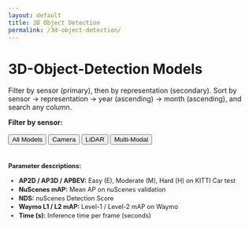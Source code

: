 ```yaml
---
layout: default
title: 3D Object Detection
permalink: /3d-object-detection/
---
```



# 3D-Object-Detection Models

<p>Filter by sensor (primary), then by representation (secondary). Sort by sensor → representation → year (ascending) → month (ascending), and search any column.</p>

<!-- Primary sensor filters -->
<strong>Filter by sensor:</strong>
<div id="sensor-filters" style="margin:1rem 0;">
  <button data-sensor="All">All Models</button>
  <button data-sensor="Camera">Camera</button>
  <button data-sensor="LiDAR">LiDAR</button>
  <button data-sensor="Multi-Modal">Multi-Modal</button>
</div>

<!-- Secondary representation filters (hidden until a sensor is selected) -->
<div id="rep-filters" style="margin-bottom:1rem;">
  <div class="rep-group" data-sensor="Camera" style="display:none;">
    <button data-rep="Monocular">Monocular</button>
    <button data-rep="Stereo">Stereo</button>
    <button data-rep="Multiview">Multiview</button>
  </div>
  <div class="rep-group" data-sensor="LiDAR" style="display:none;">
    <button data-rep="Projection">Projection</button>
    <button data-rep="Point">Point</button>
    <button data-rep="Voxel">Voxel</button>
    <button data-rep="Point-Voxel">Point-Voxel</button>
  </div>
  <div class="rep-group" data-sensor="Multi-Modal" style="display:none;">
    <button data-rep="Early-Fusion">Early-Fusion</button>
    <button data-rep="Mid-Fusion">Mid-Fusion</button>
    <button data-rep="Intermediate">Intermediate</button>
    <button data-rep="Late-Fusion">Late-Fusion</button>
  </div>
</div>

<table id="models-table" class="display" style="width:100%">
  <thead>
    <tr id="models-header-row"></tr>
  </thead>
</table>

<!-- Parameter descriptions -->
<div class="table-description" style="margin-top:1.5em; font-size:0.9em; line-height:1.4;">
  <strong>Parameter descriptions:</strong>
  <ul>
    <li><strong>AP2D / AP3D / APBEV:</strong> Easy (E), Moderate (M), Hard (H) on KITTI Car test</li>
    <li><strong>NuScenes mAP:</strong> Mean AP on nuScenes validation</li>
    <li><strong>NDS:</strong> nuScenes Detection Score</li>
    <li><strong>Waymo L1 / L2 mAP:</strong> Level-1 / Level-2 mAP on Waymo</li>
    <li><strong>Time (s):</strong> Inference time per frame (seconds)</li>
  </ul>
</div>

<section class="site-content">

</section>

<script>
$(document).ready(function(){
  const csvUrl = "{{ '/assets/data/models.csv' | relative_url }}";

  fetch(csvUrl)
    .then(r => r.text())
    .then(text => {
      const lines = text.split(/\r?\n/);
      if (lines.length < 3) throw "Too few lines in CSV";

      // Combine first two rows of header
      const row1 = lines[0].split(',');
      const row2 = lines[1].split(',');
      const header = row1.map((h,i) => {
        const group = h.trim();
        const sub   = (row2[i]||'').trim();
        return sub ? `${group} ${sub}`.trim() : group;
      });
      const dataCsv = [ header.join(','), ...lines.slice(2) ].join('\n');

      Papa.parse(dataCsv, {
        header: true,
        dynamicTyping: true,
        skipEmptyLines: true,
        complete: function(results) {
          const data = results.data.filter(r =>
            r.Method && r.Method.toString().trim() !== 'Method'
          );
          const fields = results.meta.fields;

          // populate header row
          const $hdr = $('#models-header-row');
          fields.forEach(f => $hdr.append(`<th>${f.trim()}</th>`));

          // index lookups
          const sensorIdx = fields.indexOf('Sensor');
          const repIdx    = fields.indexOf('Representation');
          const yearIdx   = fields.indexOf('Year');
          const monthIdx  = fields.indexOf('Month');

          // representation sort order
          const repOrder = {
            'Monocular':  1, 'Stereo':      2, 'Multiview':   3,
            'Projection': 1, 'Point':       2, 'Voxel':       3, 'Point-Voxel': 4,
            'Early-Fusion': 1, 'Mid-Fusion': 2, 'Intermediate': 3, 'Late-Fusion': 4
          };

          // build columns
          const columns = fields.map((f, idx) => ({
            data: f,
            render: idx === fields.length - 1
              ? d => d ? `<a href="${d.trim()}" target="_blank">Link</a>` : ''
              : undefined
          }));

          // initialize DataTable
          const table = $('#models-table').DataTable({
            data, columns,
            order: [
              [ sensorIdx, 'asc' ],   // Camera → LiDAR → Multi-Modal
              [ repIdx,    'asc' ],   // per repOrder
              [ yearIdx,   'asc' ],   // ascending year
              [ monthIdx,  'asc' ]    // ascending month
            ],
            columnDefs: [
              // custom sort for Representation
              {
                targets: repIdx,
                render: (data, type) =>
                  type === 'sort' ? (repOrder[data] || 99) : data
              },
              // custom sort for Month
              {
                targets: monthIdx,
                render: (data, type) => {
                  if (type === 'sort' || type === 'type') {
                    const map = {
                      Jan:1, Feb:2, Mar:3, Apr:4, May:5, Jun:6,
                      Jul:7, Aug:8, Sep:9, Oct:10, Nov:11, Dec:12
                    };
                    return map[data] || 99;
                  }
                  return data;
                }
              },
              // center AP columns (5–13)
              { targets: Array.from({length:9}, (_,i)=>i+5), className:'dt-center' }
            ]
          });

          // helper: reset filters
          function resetAll() {
            $('#sensor-filters button, #rep-filters button').removeClass('active');
            $('.rep-group').hide();
            table.search('').columns().search('').draw();
          }

          // primary sensor filtering
          $('#sensor-filters button').click(function(){
            resetAll();
            const sensor = $(this).data('sensor');
            $(this).addClass('active');
            if (sensor !== 'All') {
              table.column(sensorIdx)
                   .search('^'+sensor+'$', true, false)
                   .draw();
              $(`.rep-group[data-sensor="${sensor}"]`).show();
            }
          });

          // secondary representation filtering
          $('#rep-filters button').click(function(){
            $('#rep-filters button').removeClass('active');
            $(this).addClass('active');
            const rep = $(this).data('rep');
            table.column(repIdx)
                 .search('^'+rep+'$', true, false)
                 .draw();
          });
        }
      });
    });
});
</script>
